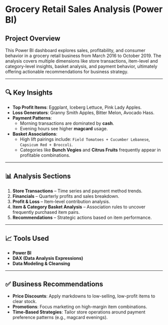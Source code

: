 # Grocery Retail Sales Analysis (Power BI)

## Project Overview

This Power BI dashboard explores sales, profitability, and consumer behavior in a grocery retail business from March 2016 to October 2019. The analysis covers multiple dimensions like store transactions, item-level and category-level insights, basket analysis, and payment behavior, ultimately offering actionable recommendations for business strategy.

---

## 🔍 Key Insights

- **Top Profit Items**: Eggplant, Iceberg Lettuce, Pink Lady Apples.
- **Loss Generators**: Granny Smith Apples, Bitter Melon, Avocado Hass.
- **Payment Patterns**:
  - Morning transactions are dominated by **cash**.
  - Evening hours see higher **magcard** usage.
- **Basket Associations**:
  - High lift pairings include: `Field Tomatoes + Cucumber Lebanese`, `Capsicum Red + Broccoli`.
  - Categories like **Bunch Vegies** and **Citrus Fruits** frequently appear in profitable combinations.

---

## 📊 Analysis Sections

1. **Store Transactions** – Time series and payment method trends.
2. **Financials** – Quarterly profits and sales breakdown.
3. **Profit & Loss** – Item-level contribution analysis.
4. **Item & Category Basket Analysis** – Association rules to uncover frequently purchased item pairs.
5. **Recommendations** – Strategic actions based on item performance.

---

## 📈 Tools Used

- **Power BI**
- **DAX (Data Analysis Expressions)**
- **Data Modeling & Cleansing**

---

## ✅ Business Recommendations

- **Price Discounts**: Apply markdowns to low-selling, low-profit items to clear stock.
- **Promotions**: Focus marketing on high-margin item combinations.
- **Time-Based Strategies**: Tailor store operations around payment preference patterns (e.g., magcard evenings).
